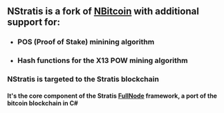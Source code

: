 
## NStratis is a fork of [NBitcoin](https://github.com/MetacoSA/NBitcoin) with additional support for:

- ### POS (Proof of Stake) minining algorithm
- ### Hash functions for the X13 POW mining algorithm

### NStratis is targeted to the Stratis blockchain 
#### It's the core component of the Stratis [FullNode](https://github.com/stratisproject/StratisBitcoinFullNode) framework, a port of the bitcoin blockchain in C#
